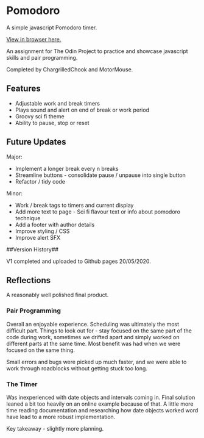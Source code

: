 # Pomodoro

A simple javascript Pomodoro timer.

[View in browser here.](https://chargrilledchook.github.io/pomodoro/)

An assignment for The Odin Project to practice and showcase javascript skills and pair programming.

Completed by ChargrilledChook and MotorMouse.

## Features

* Adjustable work and break timers
* Plays sound and alert on end of break or work period
* Groovy sci fi theme
* Ability to pause, stop or reset

## Future Updates

Major:
* Implement a longer break every n breaks
* Streamline buttons - consolidate pause / unpause into single button
* Refactor / tidy code

Minor:
* Work / break tags to timers and current display
* Add more text to page - Sci fi flavour text or info about pomodoro technique
* Add a footer with author details
* Improve styling / CSS
* Improve alert SFX

##Version History##

V1 completed and uploaded to Github pages 20/05/2020.

## Reflections

A reasonably well polished final product. 

### Pair Programming

Overall an enjoyable experience. Scheduling was ultimately the most difficult part. Things to look out for - stay focused on the same part of the code during work, sometimes we drifted apart and simply worked on different parts at the same time. Most benefit was had when we were focused on the same thing.

Small errors and bugs were picked up much faster, and we were able to work through roadblocks without getting stuck too long.

### The Timer

Was inexperienced with date objects and intervals coming in. Final solution leaned a bit too heavily on an online example because of that. A little more time reading documentation
and researching how date objects worked word have lead to a more robust implementation. 

Key takeaway - slightly more planning.